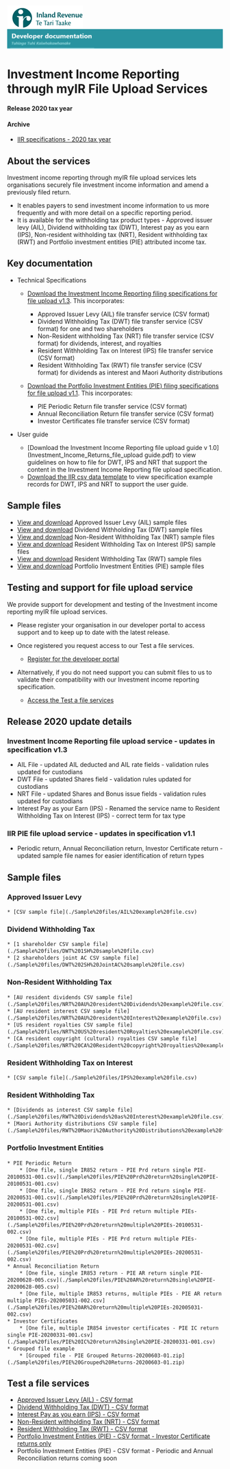 ![IRD logo](../Images/IRlogo.gif)
![Software Dev](../Images/SoftwareDev.png)

# Investment Income Reporting through myIR File Upload Services

#### Release 2020 tax year

#### Archive
* [IIR specifications - 2020 tax year](./Archive/Release2020/)

## About the services

Investment income reporting through myIR file upload services lets organisations securely file investment income information and amend a previously filed return.
* It enables payers to send investment income information to us more frequently and with more detail on a specific reporting period. 
* It is available for the withholding tax product types - Approved issuer levy (AIL), Dividend withholding tax (DWT), Interest pay as you earn (IPS), Non-resident withholding tax (NRT), Resident withholding tax (RWT) and Portfolio investment entities (PIE) attributed income tax.


## Key documentation

- Technical Specifications
	* [Download the Investment Income Reporting filing specifications for file upload v1.3](IIR_File_Upload_Specification_V1.3.pdf). This incorporates:
		* Approved Issuer Levy (AIL) file transfer service (CSV format)
		* Dividend Withholding Tax (DWT) file transfer service (CSV format) for one and two shareholders
		* Non-Resident withholding Tax (NRT) file transfer service (CSV format) for dividends, interest, and royalties
		* Resident Withholding Tax on Interest (IPS) file transfer service (CSV format)
		* Resident Withholding Tax (RWT) file transfer service (CSV format) for dividends as interest and Maori Authority distributions

	* [Download the Portfolio Investment Entities (PIE) filing specifications for file upload v1.1](PIE_File_Upload_Specification_V1.1.pdf). This incorporates:
		* PIE Periodic Return file transfer service (CSV format)
		* Annual Reconciliation Return file transfer service (CSV format)
		* Investor Certificates file transfer service (CSV format)

- User guide
    * [Download the Investment Income Reporting file upload guide v 1.0](Investment_Income_Returns_file_upload guide.pdf) to view guidelines on how to file for DWT, IPS and NRT that support the content in the Investment Income Reporting file upload specification.
	* [Download the IIR csv data template](csv_data_template.xlsx) to view specification example records for DWT, IPS and NRT to support the user guide.

## Sample files
* [View and download](#Approved-Issuer-Levy) Approved Issuer Levy (AIL) sample files
* [View and download](#Dividend-Withholding-Tax) Dividend Withholding Tax (DWT) sample files
* [View and download](#Resident-Withholding-Tax) Non-Resident Withholding Tax (NRT) sample files
* [View and download](#Resident-Withholding-Tax-on-Interest) Resident Withholding Tax on Interest (IPS) sample files
* [View and download](#Non-Resident-Withholding-Tax) Resident Withholding Tax (RWT) sample files
* [View and download](#Portfolio-Investment-Entities) Portfolio Investment Entities (PIE) sample files

## Testing and support for file upload service

We provide support for development and testing of the Investment income reporting myIR file upload services.

* Please register your organisation in our developer portal to access support and to keep up to date with the latest release.
* Once registered you request access to our Test a file services.

	* [Register for the developer portal](https://developerportal.ird.govt.nz/?Link=SIGNUP)

* Alternatively, if you do not need support you can submit files to us to validate their compatibility with our Investment income reporting specification.

	* [Access the Test a file services](#Test-a-file-services)


## Release 2020 update details

### Investment Income Reporting file upload service - updates in specification v1.3

* AIL File - updated AIL deducted and AIL rate fields - validation rules updated for custodians 
* DWT File - updated Shares field - validation rules updated for custodians
* NRT File - updated Shares and Bonus issue fields - validation rules updated for custodians
* Interest Pay as your Earn (IPS) - Renamed the service name to Resident Withholding Tax on Interest (IPS) - correct term for tax type

### IIR PIE file upload service - updates in specification v1.1

* Periodic return, Annual Reconciliation return, Investor Certificate return - updated sample file names for easier identification of return types


## Sample files

### Approved Issuer Levy
	* [CSV sample file](./Sample%20files/AIL%20example%20file.csv)

### Dividend Withholding Tax
	* [1 shareholder CSV sample file](./Sample%20files/DWT%201SH%20sample%20file.csv)
	* [2 shareholders joint AC CSV sample file](./Sample%20files/DWT%202SH%20JointAC%20sample%20file.csv)

### Non-Resident Withholding Tax
	* [AU resident dividends CSV sample file](./Sample%20files/NRT%20AU%20resident%20Dividends%20example%20file.csv)
	* [AU resident interest CSV sample file](./Sample%20files/NRT%20AU%20resident%20Interest%20example%20file.csv)
	* [US resident royalties CSV sample file](./Sample%20files/NRT%20US%20resident%20Royalties%20example%20file.csv)
	* [CA resident copyright (cultural) royalties CSV sample file](./Sample%20files/NRT%20CA%20Resident%20copyright%20royalties%20example%20file.csv)

### Resident Withholding Tax on Interest
	* [CSV sample file](./Sample%20files/IPS%20example%20file.csv)

### Resident Withholding Tax
	* [Dividends as interest CSV sample file](./Sample%20files/RWT%20Dividends%20as%20Interest%20example%20file.csv)
	* [Maori Authority distributions CSV sample file](./Sample%20files/RWT%20Maori%20Authority%20Distributions%20example%20file.csv)

### Portfolio Investment Entities
	* PIE Periodic Return 
		* [One file, single IR852 return - PIE Prd return single PIE-20100531-001.csv](./Sample%20files/PIE%20Prd%20return%20single%20PIE-20100531-001.csv)
		* [One file, single IR852 return - PIE Prd return single PIE-20200531-001.csv](./Sample%20files/PIE%20Prd%20return%20single%20PIE-20200531-001.csv)
		* [One file, multiple PIEs - PIE Prd return multiple PIEs-20100531-002.csv](./Sample%20files/PIE%20Prd%20return%20multiple%20PIEs-20100531-002.csv)
		* [One file, multiple PIEs - PIE Prd return multiple PIEs-20200531-002.csv](./Sample%20files/PIE%20Prd%20return%20multiple%20PIEs-20200531-002.csv)
	* Annual Reconciliation Return
		* [One file, single IR853 return - PIE AR return single PIE-20200628-005.csv](./Sample%20files/PIE%20AR%20return%20single%20PIE-20200628-005.csv)
		* [One file, multiple IR853 returns, multiple PIEs - PIE AR return multiple PIEs-202005031-002.csv](./Sample%20files/PIE%20AR%20return%20multiple%20PIEs-202005031-002.csv)
	* Investor Certificates
		* [One file, multiple IR854 investor certificates - PIE IC return single PIE-20200331-001.csv](./Sample%20files/PIE%20IC%20return%20single%20PIE-20200331-001.csv)
	* Grouped file example
		* [Grouped file - PIE Grouped Returns-20200603-01.zip](./Sample%20files/PIE%20Grouped%20Returns-20200603-01.zip)


## Test a file services

* [Approved Issuer Levy (AIL) - CSV format](https://myir.ird.govt.nz/eservices/home/?link=AILTEST)
* [Dividend Withholding Tax (DWT) - CSV format](https://myir.ird.govt.nz/eservices/home/?link=DWTTEST)
* [Interest Pay as you earn (IPS) - CSV format](https://myir.ird.govt.nz/eservices/home/?link=IPSTEST)
* [Non-Resident withholding Tax (NRT) - CSV format](https://myir.ird.govt.nz/eservices/home/?link=NRTTEST)
* [Resident Withholding Tax (RWT) - CSV format](https://myir.ird.govt.nz/eservices/home/?link=RWTTEST)
* [Portfolio Investment Entities (PIE) - CSV format - Investor Certificate returns only](https://myir.ird.govt.nz/eservices/home?link=PIETEST)
* Portfolio Investment Entities (PIE) - CSV format - Periodic and Annual Reconciliation returns coming soon
